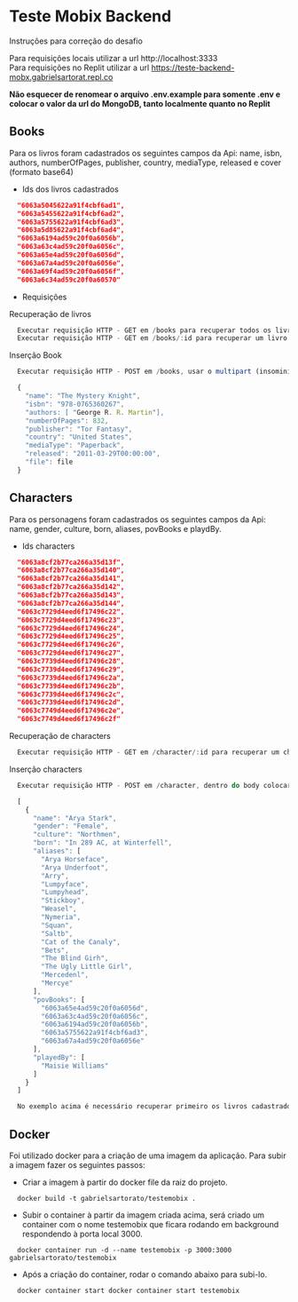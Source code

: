 # Teste Mobix Backend

Instruções para correção do desafio

Para requisições locais utilizar a url http://localhost:3333  
Para requisições no Replit utilizar a url https://teste-backend-mobx.gabrielsartorat.repl.co

**Não esquecer de renomear o arquivo .env.example para somente .env e colocar o valor da url do MongoDB, tanto localmente quanto no Replit**

## Books

Para os livros foram cadastrados os seguintes campos da Api: name, isbn, authors, numberOfPages, publisher, country, mediaType, released e cover (formato base64)

- Ids dos livros cadastrados

```json
  "6063a5045622a91f4cbf6ad1",
  "6063a5455622a91f4cbf6ad2",
  "6063a5755622a91f4cbf6ad3",
  "6063a5d85622a91f4cbf6ad4",
  "6063a6194ad59c20f0a6056b",
  "6063a63c4ad59c20f0a6056c",
  "6063a65e4ad59c20f0a6056d",
  "6063a67a4ad59c20f0a6056e",
  "6063a69f4ad59c20f0a6056f",
  "6063a6c34ad59c20f0a60570"
```

- Requisições

Recuperação de livros

```js
  Executar requisição HTTP - GET em /books para recuperar todos os livros
  Executar requisição HTTP - GET em /books/:id para recuperar um livro em especifico, onde está :id trocar por um dos ids lsitados acima
```

Inserção Book

```js
  Executar requisição HTTP - POST em /books, usar o multipart (insominia) para a requisição devido ser inserido imagem junto: 

  {
    "name": "The Mystery Knight",
    "isbn": "978-0765360267",
    "authors: [ "George R. R. Martin"],
    "numberOfPages": 832,
    "publisher": "Tor Fantasy",
    "country": "United States",
    "mediaType": "Paperback",
    "released": "2011-03-29T00:00:00",
    "file": file
  }
```

## Characters

Para os personagens foram cadastrados os seguintes campos da Api: name, gender, culture, born, aliases, povBooks e playdBy.

- Ids characters

```json
  "6063a8cf2b77ca266a35d13f",
  "6063a8cf2b77ca266a35d140",
  "6063a8cf2b77ca266a35d141",
  "6063a8cf2b77ca266a35d142",
  "6063a8cf2b77ca266a35d143",
  "6063a8cf2b77ca266a35d144",
  "6063c7729d4eed6f17496c22",
  "6063c7729d4eed6f17496c23",
  "6063c7729d4eed6f17496c24",
  "6063c7729d4eed6f17496c25",
  "6063c7729d4eed6f17496c26",
  "6063c7729d4eed6f17496c27",
  "6063c7739d4eed6f17496c28",
  "6063c7739d4eed6f17496c29",
  "6063c7739d4eed6f17496c2a",
  "6063c7739d4eed6f17496c2b",
  "6063c7739d4eed6f17496c2c",
  "6063c7739d4eed6f17496c2d",
  "6063c7749d4eed6f17496c2e",
  "6063c7749d4eed6f17496c2f"
```

Recuperação de characters

```js
  Executar requisição HTTP - GET em /character/:id para recuperar um character em especifico, onde está :id trocar por um dos ids listados acima
```

Inserção characters

```js
  Executar requisição HTTP - POST em /character, dentro do body colocar um array no seguinte formato:

  [
    {
      "name": "Arya Stark",
      "gender": "Female",
      "culture": "Northmen",
      "born": "In 289 AC, at Winterfell",
      "aliases": [
        "Arya Horseface",
        "Arya Underfoot",
        "Arry",
        "Lumpyface",
        "Lumpyhead",
        "Stickboy",
        "Weasel",
        "Nymeria",
        "Squan",
        "Saltb",
        "Cat of the Canaly",
        "Bets",
        "The Blind Girh",
        "The Ugly Little Girl",
        "Mercedenl",
        "Mercye"
      ],
      "povBooks": [
        "6063a65e4ad59c20f0a6056d",
        "6063a63c4ad59c20f0a6056c",
        "6063a6194ad59c20f0a6056b",
        "6063a5755622a91f4cbf6ad3",
        "6063a67a4ad59c20f0a6056e"
      ],
      "playedBy": [
        "Maisie Williams"
      ]
    }
  ]

  No exemplo acima é necessário recuperar primeiro os livros cadastrados para que seja feito a referência dos livros em "povBook"
```

## Docker

Foi utilizado docker para a criação de uma imagem da aplicação. Para subir a imagem fazer os seguintes passos:

- Criar a imagem à partir do docker file da raiz do projeto.
  
```docker
  docker build -t gabrielsartorato/testemobix .
```

- Subir o container à partir da imagem criada acima, será criado um container com o nome testemobix que ficara rodando em background respondendo à porta local 3000.

```docker
  docker container run -d --name testemobix -p 3000:3000 gabrielsartorato/testemobix
```

- Após a criação do container, rodar o comando abaixo para subi-lo.

```docker
  docker container start docker container start testemobix
```
